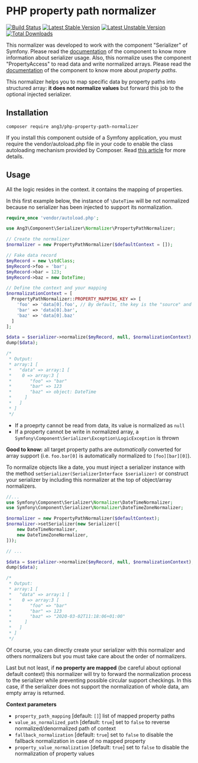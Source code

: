 # PHP property path normalizer

[![Build Status](https://travis-ci.org/Ang3/php-property-path-normalizer.svg?branch=master)](https://travis-ci.org/Ang3/php-property-path-normalizer) [![Latest Stable Version](https://poser.pugx.org/ang3/php-property-path-normalizer/v/stable)](https://packagist.org/packages/ang3/php-property-path-normalizer) [![Latest Unstable Version](https://poser.pugx.org/ang3/php-property-path-normalizer/v/unstable)](https://packagist.org/packages/ang3/php-property-path-normalizer) [![Total Downloads](https://poser.pugx.org/ang3/php-property-path-normalizer/downloads)](https://packagist.org/packages/ang3/php-property-path-normalizer)

This normalizer was developed to work with the component "Serializer" of Symfony. Please read the [documentation](https://symfony.com/doc/current/components/serializer.html) of the component to know more information about serializer usage. Also, this normalize uses the component "PropertyAccess" to read data and write normalized arrays. Please read the [documentation](https://symfony.com/doc/current/components/property_access.html) of the component to know more about *property paths*.

This normalizer helps you to map specific data by property paths into structured array: **it does not normalize values** but forward this job to the optional injected serializer.

## Installation

```shell
composer require ang3/php-property-path-normalizer
```

If you install this component outside of a Symfony application, you must require the vendor/autoload.php file in your code to enable the class autoloading mechanism provided by Composer. Read [this article](https://symfony.com/doc/current/components/using_components.html) for more details.

## Usage

All the logic resides in the context. it contains the mapping of properties.

In this first example below, the instance of ```\DateTime``` will be not normalized because no serializer has been injected to support its normalization.

```php
require_once 'vendor/autoload.php';

use Ang3\Component\Serializer\Normalizer\PropertyPathNormalizer;

// Create the normalizer
$normalizer = new PropertyPathNormalizer($defaultContext = []);

// Fake data record
$myRecord = new \stdClass;
$myRecord->foo = 'bar';
$myRecord->bar = 123;
$myRecord->baz = new DateTime;

// Define the context and your mapping
$normalizationContext = [
  PropertyPathNormalizer::PROPERTY_MAPPING_KEY => [
    'foo' => 'data[0].foo', // By default, the key is the "source" and the value the "target"
    'bar' => 'data[0].bar',
    'baz' => 'data[0].baz'
  ]
];

$data = $serializer->normalize($myRecord, null, $normalizationContext);
dump($data);

/*
 * Output:
 * array:1 [
 *   "data" => array:1 [
 *    0 => array:3 [
 *       "foo" => "bar"
 *       "bar" => 123
 *       "baz" => object: DateTime
 *     ]
 *   ]
 * ]
 */
```

- If a proeprty cannot be read from data, its value is normalized as ```null```
- If a property cannot be write in normalized array, a ```Symfony\Component\Serializer\Exception\LogicException``` is thrown

**Good to know:** all target property paths are *automatically* converted for array support (i.e. ```foo.bar[0]``` is automatically normalized to ```[foo][bar][0]```).

To normalize objects like a date, you must inject a serializer instance with the method ```setSerializer(SerializerInterface $serializer)``` or construct your serializer by including this normalizer at the top of object/array normalizers.

```php
//...
use Symfony\Component\Serializer\Normalizer\DateTimeNormalizer;
use Symfony\Component\Serializer\Normalizer\DateTimeZoneNormalizer;

$normalizer = new PropertyPathNormalizer($defaultContext);
$normalizer->setSerializer(new Serializer([
	new DateTimeNormalizer,
	new DateTimeZoneNormalizer,
]));

// ...

$data = $serializer->normalize($myRecord, null, $normalizationContext);
dump($data);

/*
 * Output:
 * array:1 [
 *   "data" => array:1 [
 *    0 => array:3 [
 *       "foo" => "bar"
 *       "bar" => 123
 *       "baz" => "2020-03-02T11:18:06+01:00"
 *     ]
 *   ]
 * ]
 */
```

Of course, you can directly create your serializer with this normalizer and others normalizers but you must take care about the order of normalizers.

Last but not least, if **no property are mapped** (be careful about optional default context) this normalizer will try to forward the normalization process to the serializer while preventing possible circular support checkings. In this case, if the serializer does not support the normalization of whole data, am empty array is returned.

**Context parameters**

- ```property_path_mapping``` [default: ```[]```] list of mapped property paths
- ```value_as_normalized_path``` [default: ```true```] set to ```false``` to reverse normalized/denormalized path of context
- ```fallback_normalization``` [default: ```true```] set to ```false``` to disable the fallback normalization in case of no mapped property
- ```property_value_normalization``` [default: ```true```] set to ```false``` to disable the normalization of property values